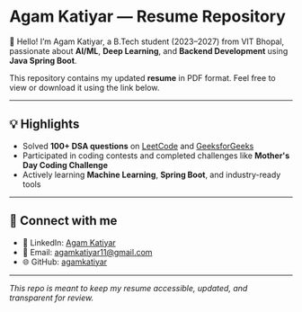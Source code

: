 # Agam Katiyar — Resume Repository

👋 Hello! I’m Agam Katiyar, a B.Tech student (2023–2027) from VIT Bhopal, passionate about **AI/ML**, **Deep Learning**, and **Backend Development** using **Java Spring Boot**.

This repository contains my updated **resume** in PDF format. Feel free to view or download it using the link below.

---

## 💡 Highlights

- Solved **100+ DSA questions** on [LeetCode](https://leetcode.com/u/Agam_Katiyar/) and [GeeksforGeeks](https://www.geeksforgeeks.org/user/agamkatilny9/)
- Participated in coding contests and completed challenges like **Mother's Day Coding Challenge**
- Actively learning **Machine Learning**, **Spring Boot**, and industry-ready tools

---

## 🔗 Connect with me
- 💼 LinkedIn: [Agam Katiyar](https://www.linkedin.com/in/agamkatiyar/)
- 📧 Email: agamkatiyar11@gmail.com
- 🌐 GitHub: [agamkatiyar](https://github.com/agam-katiyar)

---

_This repo is meant to keep my resume accessible, updated, and transparent for review._
